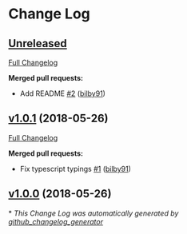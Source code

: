 # Change Log

## [Unreleased](https://github.com/bilby91/jest-change-matchers/tree/HEAD)

[Full Changelog](https://github.com/bilby91/jest-change-matchers/compare/v1.0.1...HEAD)

**Merged pull requests:**

- Add README [\#2](https://github.com/bilby91/jest-change-matchers/pull/2) ([bilby91](https://github.com/bilby91))

## [v1.0.1](https://github.com/bilby91/jest-change-matchers/tree/v1.0.1) (2018-05-26)
[Full Changelog](https://github.com/bilby91/jest-change-matchers/compare/v1.0.0...v1.0.1)

**Merged pull requests:**

- Fix typescript typings [\#1](https://github.com/bilby91/jest-change-matchers/pull/1) ([bilby91](https://github.com/bilby91))

## [v1.0.0](https://github.com/bilby91/jest-change-matchers/tree/v1.0.0) (2018-05-26)


\* *This Change Log was automatically generated by [github_changelog_generator](https://github.com/skywinder/Github-Changelog-Generator)*